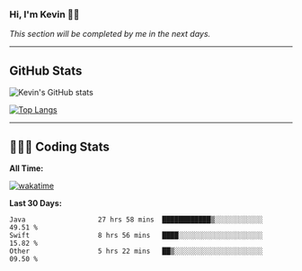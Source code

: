 ### Hi, I'm Kevin 👋🏻

_This section will be completed by me in the next days._


--- 
## GitHub Stats
![Kevin's GitHub stats](https://github-readme-stats.vercel.app/api?username=kevin-kraus&show_icons=true&theme=dark)

[![Top Langs](https://github-readme-stats.vercel.app/api/top-langs/?username=kevin-kraus&layout=compact&theme=dark)]()

---
## 🧑🏻‍💻 Coding Stats

**All Time:**

[![wakatime](https://wakatime.com/badge/user/2ee1869b-72a2-4c21-b5f7-e95432f5a1cf.svg?style=flat)](https://wakatime.com/@2ee1869b-72a2-4c21-b5f7-e95432f5a1cf)

**Last 30 Days:**

<!--START_SECTION:waka-->

```text
Java                  27 hrs 58 mins  ████████████▒░░░░░░░░░░░░   49.51 %
Swift                 8 hrs 56 mins   ████░░░░░░░░░░░░░░░░░░░░░   15.82 %
Other                 5 hrs 22 mins   ██▒░░░░░░░░░░░░░░░░░░░░░░   09.50 %
```

<!--END_SECTION:waka-->
